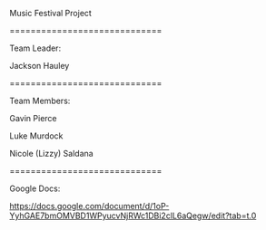 Music Festival Project

=============================

Team Leader:

Jackson Hauley

=============================

Team Members:

Gavin Pierce

Luke Murdock

Nicole (Lizzy) Saldana

=============================

Google Docs:

https://docs.google.com/document/d/1oP-YyhGAE7bmOMVBD1WPyucvNjRWc1DBi2clL6aQegw/edit?tab=t.0


